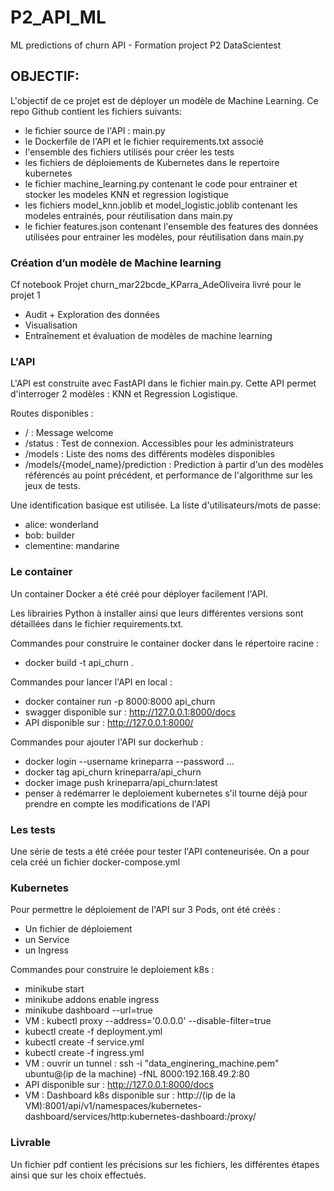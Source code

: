 # P2_API_ML
ML predictions of churn API - Formation project P2 DataScientest


## OBJECTIF:
L'objectif de ce projet est de déployer un modèle de Machine Learning.
Ce repo Github contient les fichiers suivants:
* le fichier source de l'API : main.py
* le Dockerfile de l'API et le fichier requirements.txt associé
* l'ensemble des fichiers utilisés pour créer les tests
* les fichiers de déploiements de Kubernetes dans le repertoire kubernetes
* le fichier machine_learning.py contenant le code pour entrainer et stocker les modeles KNN et regression logistique
* les fichiers model_knn.joblib et model_logistic.joblib contenant les modeles entrainés, pour réutilisation dans main.py
* le fichier features.json contenant l'ensemble des features des données utilisées pour entrainer les modèles, pour réutilisation dans main.py

### Création d’un modèle de Machine learning
Cf notebook Projet churn_mar22bcde_KParra_AdeOliveira livré pour le projet 1
* Audit + Exploration des données 
* Visualisation 
* Entraînement et évaluation de modèles de machine learning 


### L'API
L'API est construite avec FastAPI dans le fichier main.py.
Cette API permet d'interroger 2 modèles : KNN et Regression Logistique. 

Routes disponibles :
* / : Message welcome
* /status : Test de connexion. Accessibles pour les administrateurs
* /models : Liste des noms des différents modèles disponibles
* /models/{model_name}/prediction : Prediction à partir d'un des modèles référencés au point précédent, et performance de l'algorithme sur les jeux de tests.

Une identification basique est utilisée. La liste d'utilisateurs/mots de passe:
  - alice: wonderland
  - bob: builder
  - clementine: mandarine


### Le container
Un container Docker a été créé pour déployer facilement l'API. 

Les librairies Python à installer ainsi que leurs différentes versions sont détaillées dans le fichier requirements.txt.  

Commandes pour construire le container docker dans le répertoire racine :
* docker build -t api_churn .


Commandes pour lancer l'API en local :
* docker container run -p 8000:8000 api_churn
* swagger disponible sur : http://127.0.0.1:8000/docs
* API disponible sur : http://127.0.0.1:8000/


Commandes pour ajouter l'API sur dockerhub :
* docker login --username krineparra --password ...
* docker tag api_churn krineparra/api_churn
* docker image push krineparra/api_churn:latest
* penser à redémarrer le deploiement kubernetes s'il tourne déjà pour prendre en compte les modifications de l'API


### Les tests
Une série de tests a été créée pour tester l'API conteneurisée. 
On a pour cela créé un fichier docker-compose.yml


### Kubernetes
Pour permettre le déploiement de l'API sur 3 Pods, ont été créés : 
* Un fichier de déploiement 
* un Service 
* un Ingress 

Commandes pour construire le deploiement k8s :
* minikube start
* minikube addons enable ingress
* minikube dashboard --url=true
* VM : kubectl proxy --address='0.0.0.0' --disable-filter=true
* kubectl create -f deployment.yml
* kubectl create -f service.yml
* kubectl create -f ingress.yml
* VM : ouvrir un tunnel : ssh -i "data_enginering_machine.pem" ubuntu@(ip de la machine) -fNL 8000:192.168.49.2:80
* API disponible sur : http://127.0.0.1:8000/docs
* VM : Dashboard k8s disponible sur : http://(ip de la VM):8001/api/v1/namespaces/kubernetes-dashboard/services/http:kubernetes-dashboard:/proxy/


### Livrable
Un fichier pdf contient les précisions sur les fichiers, les différentes étapes ainsi que sur les choix effectués. 

